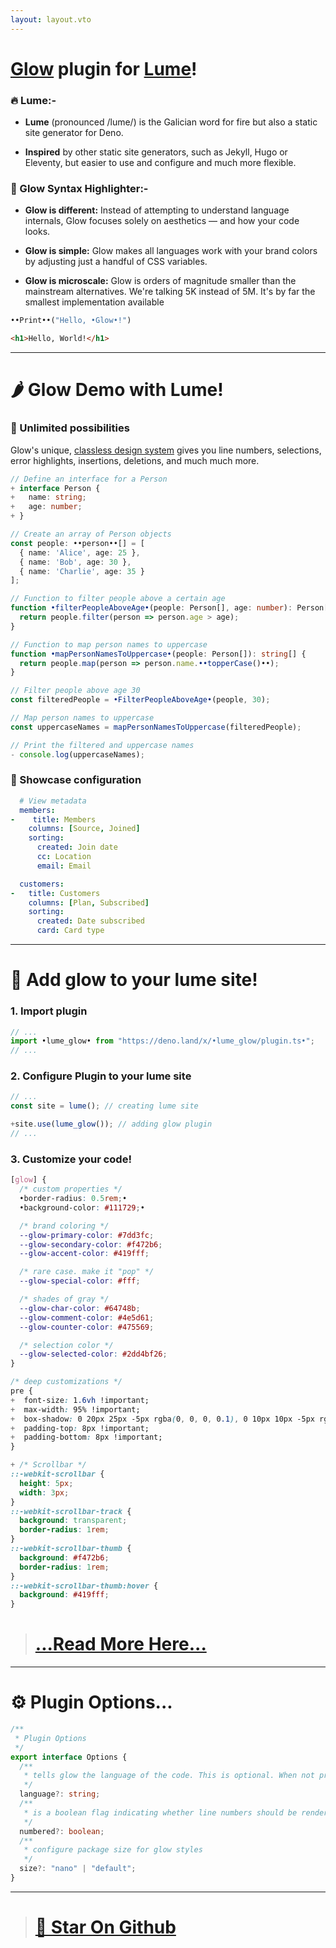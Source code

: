 ```yaml
---
layout: layout.vto
---
```


# [Glow](https://nuejs.org/blog/introducing-glow/) plugin for [Lume](https://lume.land)!

### 🔥 Lume:-

- **Lume** (pronounced /lume/) is the Galician word for fire but also a static
  site generator for Deno.

- **Inspired** by other static site generators, such as Jekyll, Hugo or
  Eleventy, but easier to use and configure and much more flexible.

### 🌟 Glow Syntax Highlighter:-

- **Glow is different:** Instead of attempting to understand language internals,
  Glow focuses solely on aesthetics — and how your code looks.

- **Glow is simple:** Glow makes all languages work with your brand colors by
  adjusting just a handful of CSS variables.

- **Glow is microscale:** Glow is orders of magnitude smaller than the
  mainstream alternatives. We're talking 5K instead of 5M. It's by far the
  smallest implementation available

```python
••Print••("Hello, •Glow•!")
```

```html
<h1>Hello, World!</h1>
```

---

# 🌶️ Glow Demo with Lume!

### 🔆 Unlimited possibilities

Glow's unique,
[classless design system](//nuejs.org/docs/concepts/syntax-highlighting.html#system)
gives you line numbers, selections, error highlights, insertions, deletions, and
much much more.

```typescript
// Define an interface for a Person
+ interface Person {
+   name: string;
+   age: number;
+ }

// Create an array of Person objects
const people: ••person••[] = [
  { name: 'Alice', age: 25 },
  { name: 'Bob', age: 30 },
  { name: 'Charlie', age: 35 }
];

// Function to filter people above a certain age
function •filterPeopleAboveAge•(people: Person[], age: number): Person[] {
  return people.filter(person => person.age > age);
}

// Function to map person names to uppercase
function •mapPersonNamesToUppercase•(people: Person[]): string[] {
  return people.map(person => person.name.••topperCase()••);
}

// Filter people above age 30
const filteredPeople = •FilterPeopleAboveAge•(people, 30);

// Map person names to uppercase
const uppercaseNames = mapPersonNamesToUppercase(filteredPeople);

// Print the filtered and uppercase names
- console.log(uppercaseNames);
```

### 📱 Showcase configuration

```yaml
  # View metadata
  members:
-    title: Members
    columns: [Source, Joined]
    sorting:
      created: Join date
      cc: Location
      email: Email

  customers:
-   title: Customers
    columns: [Plan, Subscribed]
    sorting:
      created: Date subscribed
      card: Card type
```

---

# 🙆 Add glow to your lume site!

### 1. Import plugin

```ts
// ...
import •lume_glow• from "https://deno.land/x/•lume_glow/plugin.ts•";
// ...
```

### 2. Configure Plugin to your lume site

```ts
// ...
const site = lume(); // creating lume site

+site.use(lume_glow()); // adding glow plugin
// ...
```

### 3. Customize your code!

```css
[glow] {
  /* custom properties */
  •border-radius: 0.5rem;•
  •background-color: #111729;•

  /* brand coloring */
  --glow-primary-color: #7dd3fc;
  --glow-secondary-color: #f472b6;
  --glow-accent-color: #419fff;

  /* rare case. make it "pop" */
  --glow-special-color: #fff;

  /* shades of gray */
  --glow-char-color: #64748b;
  --glow-comment-color: #4e5d61;
  --glow-counter-color: #475569;

  /* selection color */
  --glow-selected-color: #2dd4bf26;
}
```

```css
/* deep customizations */
pre {
+  font-size: 1.6vh !important;
+  max-width: 95% !important;
+  box-shadow: 0 20px 25px -5px rgba(0, 0, 0, 0.1), 0 10px 10px -5px rgba(0, 0, 0, 0.04);
+  padding-top: 8px !important;
+  padding-bottom: 8px !important;
}
```

```css
+ /* Scrollbar */
::-webkit-scrollbar {
  height: 5px;
  width: 3px;
}
::-webkit-scrollbar-track {
  background: transparent;
  border-radius: 1rem;
}
::-webkit-scrollbar-thumb {
  background: #f472b6;
  border-radius: 1rem;
}
::-webkit-scrollbar-thumb:hover {
  background: #419fff;
}
```

> # [...Read More Here...](https://nuejs.org/docs/concepts/syntax-highlighting.html#system)

---

# ⚙ Plugin Options...

```typescript
/**
 * Plugin Options
 */
export interface Options {
  /**
   * tells glow the language of the code. This is optional. When not provided, glow attempts to guess the language.
   */
  language?: string;
  /**
   * is a boolean flag indicating whether line numbers should be rendered
   */
  numbered?: boolean;
  /**
   * configure package size for glow styles
   */
  size?: "nano" | "default";
}
```

---

> # [🌟 Star On Github](https://github.com/ArnavK-09/lume_glow)
